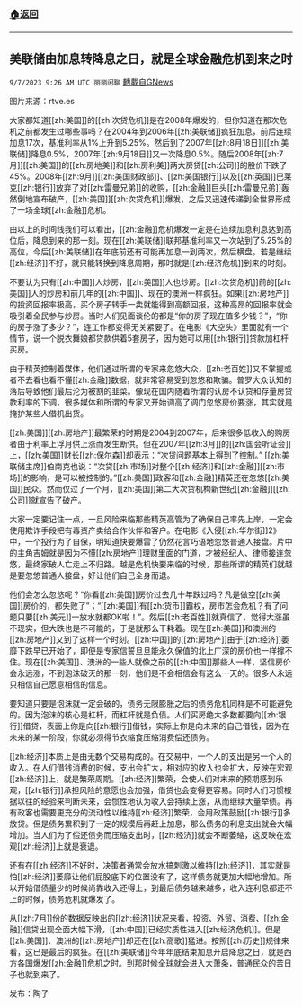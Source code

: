###  [:house:返回](README.md)
---


## 美联储由加息转降息之日，就是全球金融危机到来之时
`9/7/2023 9:26 AM UTC 丽丽闲聊` [轉載自GNews](https://gnews.org/articles/1657106)

图片来源：rtve.es  

大家都知道[[zh:美国]]的[[zh:次贷危机]]是在2008年爆发的，但你知道在那次危机之前都发生过哪些事吗？在2004年到2006年[[zh:美联储]]疯狂加息，前后连续加息17次，基准利率从1%上升到5.25%。然后到了2007年[[zh:8月18日]][[zh:美联储]]降息0.5%，2007年[[zh:9月18日]]又一次降息0.5%。随后2008年[[zh:7月]][[zh:美国]]的[[zh:房地美]]和[[zh:房利美]]两大房贷[[zh:公司]]的股价下跌了45%。2008年[[zh:9月]][[zh:美国财政部]]、[[zh:美国银行]]以及[[zh:英国]]巴莱克[[zh:银行]]放弃了对[[zh:雷曼兄弟]]的收购，[[zh:金融]]巨头[[zh:雷曼兄弟]]轰然倒地宣布破产，[[zh:美国]][[zh:次贷危机]]爆发，之后又迅速传递到全世界形成了一场全球[[zh:金融]]危机。  

由以上的时间线我们可以看出，[[zh:金融]]危机爆发一定是在连续加息利息达到高位后，降息到来的那一刻。现在[[zh:美联储]]联邦基准利率又一次站到了5.25%的高位，今后[[zh:美联储]]在年底前还有可能再加息一到两次，然后横盘。若是继续[[zh:经济]]不好，就只能转换到降息周期，那时就是[[zh:经济危机]]到来的时刻。  

不要认为只有[[zh:中国]]人炒房，[[zh:美国]]人也炒房。[[zh:次贷危机]]前的[[zh:美国]]人的炒房和前几年的[[zh:中国]]、现在的澳洲一样疯狂。如果[[zh:房地产]]的投资回报率极高，买个房子转手一卖就能得到高额回报，这种高昂的回报率就会吸引着全民参与炒房。当时人们见面谈伦的都是“你的房子现在值多少钱？”，“你的房子涨了多少？”，连工作都变得无关紧要了。在电影《大空头》里面就有一个情节，说一个脱衣舞娘都贷款供着5套房子，因为她可以用[[zh:银行]]贷款加杠杆买房。  

由于精英控制着媒体，他们通过所谓的专家来忽悠大众，[[zh:老百姓]]又不掌握或者不去看也看不懂[[zh:金融]]数据，就非常容易受到忽悠和欺骗。普罗大众认知的落后导致他们最后沦为被割的韭菜。像现在国内随着所谓的认房不认贷和存量房贷款利率的下调，很多媒体和所谓的专家又开始调高了调门忽悠房价要涨，其实就是掩护某些人借机出货。  

[[zh:美国]][[zh:房地产]]最繁荣的时期是2004到2007年，后来很多低收入的购房者由于利率上浮月供上涨而发生断供。但在2007年[[zh:3月]]的[[zh:国会听证会]]上，[[zh:美国]]财长[[zh:保尔森]]却表示：“次贷问题基本上得到了控制。” [[zh:美联储主席]]伯南克也说：“次贷[[zh:市场]]对整个[[zh:经济]]和[[zh:金融]][[zh:市场]]的影响，是可以被控制的。”[[zh:美国]]政客和[[zh:金融]]精英还在忽悠[[zh:美国]]民众。然而仅过了一个月，[[zh:美国]]第二大次贷机构新世纪[[zh:金融]][[zh:公司]]就宣告了破产。  

大家一定要记住一点，一旦风险来临那些精英高管为了确保自己率先上岸，一定会使用欺诈手段把有毒资产卖给合作伙伴和客户。在电影《入侵[[zh:华尔街]]2》中，一个投行为了自保，明知道快要爆雷了仍然花言巧语地忽悠普通人接盘。片中的主角吉姆就是因为不懂[[zh:房地产]]理财里面的门道，才被经纪人、律师接连忽悠，最终家破人亡走上不归路。越是危机快要来临的时候，那些所谓的精英们就越是要忽悠普通人接盘，好让他们自己全身而退。  

他们会怎么忽悠呢？“你看[[zh:美国]]房价过去几十年跌过吗？凡是做空[[zh:美国]]房价的，都失败了”；“[[zh:美国]]有[[zh:货币]]霸权，房市怎会危机？有了问题只要[[zh:美元]]一放水就都OK啦！”。然后[[zh:老百姓]]就真信了，觉得大涨虽不现实，但大跌也是不可能的，于是就那么干耗着。现在[[zh:美国]]和澳洲的[[zh:房地产]]又到了这样一个时刻。[[zh:中国]]的[[zh:房地产]]由于[[zh:经济]]萎靡下跌早已开始了，即便是专家信誓旦旦能永久保值的北上广深的房价也一样撑不住。现在[[zh:美国]]、澳洲的一些人就像之前的[[zh:中国]]那些人一样，坚信房价会永远涨，不到泡沫破灭的那一刻，他们是不会相信会有这么一天的。很多人永远只相信自己愿意相信的信息。  

要知道只要是泡沫就一定会破的，债务无限膨胀之后的债务危机同样是不可能避免的。因为泡沫的核心是杠杆，而杠杆就是负债。人们买房绝大多数都要向[[zh:银行]]借贷，表面上你是向[[zh:银行]]借钱，实际上你是向未来的自己借钱，因为在未来的某一阶段，你就必须得节衣缩食压缩消费偿还债务。 

[[zh:经济]]本质上是由无数个交易构成的。在交易中，一个人的支出是另一个人的收入。在人们借钱消费的时候，支出会扩大，相对应的收入也会扩大，反映在宏观[[zh:经济]]上，就是繁荣周期。[[zh:经济]]繁荣，会使人们对末来的预期感到乐观，[[zh:银行]]承担风险的意愿也会加强，借贷也会变得更容易。同时人们习惯根据以往的经验来判断未来，会惯性地认为收入会持续上涨，从而继续大量举债。再有政客也需要更充分的流动性以维持[[zh:经济]]繁荣，会用政策鼓励[[zh:银行]]多放贷。但是债务累积到了一定的规模后再赶上加息，那么债务的利息支出就会大幅增加。当人们为了偿还债务而压缩支出时，[[zh:经济]]就会不断萎缩，这反映在宏观[[zh:经济]]上就是衰退。  

还有在[[zh:经济]]不好时，决策者通常会放水搞刺激以维持[[zh:经济]]，其实就是怕[[zh:经济]]萎靡让他们屁股底下的位置没有了，这样债务就更加大幅地增加。所以开始借债量少的时候尚靠收入还得上，到最后债务越来越多，收入连利息都还不上的时候，债务危机就爆发了。  

从[[zh:7月]]份的数据反映出的[[zh:经济]]状况来看，投资、外贸、消费、[[zh:金融]]信贷出现全面大幅下滑，[[zh:中国]]已经实质性进入[[zh:经济危机]]。但是[[zh:美国]]、澳洲的[[zh:房地产]]却还在[[zh:高歌]]猛进。按照[[zh:历史]]规律来看，这已是最后的疯狂。在[[zh:美联储]]今年年底结束加息开启降息之日，就是西方各国爆发[[zh:金融]]危机之时。到那时候全球就会进入大萧条，普通民众的苦日子也就到来了。  

发布：陶子
